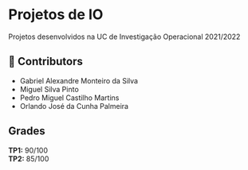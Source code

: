 # Projetos de IO
Projetos desenvolvidos na UC de Investigação Operacional 2021/2022

## 🤝 Contributors
- Gabriel Alexandre Monteiro da Silva
- Miguel Silva Pinto
- Pedro Miguel Castilho Martins
- Orlando José da Cunha Palmeira

## Grades
**TP1:** 90/100  
**TP2:** 85/100
